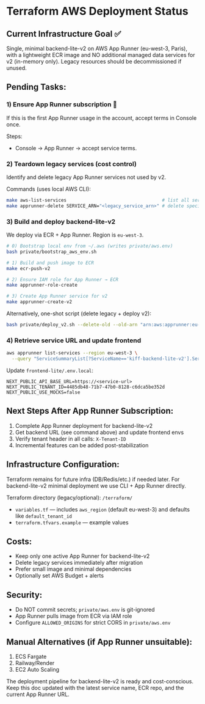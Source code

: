 # Terraform AWS Deployment Status

## Current Infrastructure Goal ✅

Single, minimal backend-lite-v2 on AWS App Runner (eu-west-3, Paris), with a lightweight ECR image and NO additional managed data services for v2 (in-memory only). Legacy resources should be decommissioned if unused.

## Pending Tasks:

### 1) Ensure App Runner subscription 🔄
If this is the first App Runner usage in the account, accept terms in Console once.

Steps:
- Console → App Runner → accept service terms.

### 2) Teardown legacy services (cost control)
Identify and delete legacy App Runner services not used by v2.

Commands (uses local AWS CLI):
```bash
make aws-list-services                                   # list all services in eu-west-3
make apprunner-delete SERVICE_ARN="<legacy_service_arn>" # delete specific legacy service
```

### 3) Build and deploy backend-lite-v2
We deploy via ECR + App Runner. Region is `eu-west-3`.

```bash
# 0) Bootstrap local env from ~/.aws (writes private/aws.env)
bash private/bootstrap_aws_env.sh

# 1) Build and push image to ECR
make ecr-push-v2

# 2) Ensure IAM role for App Runner → ECR
make apprunner-role-create

# 3) Create App Runner service for v2
make apprunner-create-v2
```

Alternatively, one-shot script (delete legacy + deploy v2):
```bash
bash private/deploy_v2.sh --delete-old --old-arn "arn:aws:apprunner:eu-west-3:ACCOUNT_ID:service/NAME/ID"
```

### 4) Retrieve service URL and update frontend
```bash
aws apprunner list-services --region eu-west-3 \
  --query "ServiceSummaryList[?ServiceName=='kiff-backend-lite-v2'].ServiceUrl" --output text
```
Update `frontend-lite/.env.local`:
```
NEXT_PUBLIC_API_BASE_URL=https://<service-url>
NEXT_PUBLIC_TENANT_ID=4485db48-71b7-47b0-8128-c6dca5be352d
NEXT_PUBLIC_USE_MOCKS=false
```

## Next Steps After App Runner Subscription:

1. Complete App Runner deployment for backend-lite-v2
2. Get backend URL (see command above) and update frontend envs
3. Verify tenant header in all calls: `X-Tenant-ID`
4. Incremental features can be added post-stabilization

## Infrastructure Configuration:

Terraform remains for future infra (DB/Redis/etc.) if needed later. For backend-lite-v2 minimal deployment we use CLI + App Runner directly.

Terraform directory (legacy/optional): `/terraform/`
- `variables.tf` — includes `aws_region` (default eu-west-3) and defaults like `default_tenant_id`
- `terraform.tfvars.example` — example values

## Costs:
- Keep only one active App Runner for backend-lite-v2
- Delete legacy services immediately after migration
- Prefer small image and minimal dependencies
- Optionally set AWS Budget + alerts

## Security:
- Do NOT commit secrets; `private/aws.env` is git-ignored
- App Runner pulls image from ECR via IAM role
- Configure `ALLOWED_ORIGINS` for strict CORS in `private/aws.env`

## Manual Alternatives (if App Runner unsuitable):
1) ECS Fargate
2) Railway/Render
3) EC2 Auto Scaling

The deployment pipeline for backend-lite-v2 is ready and cost-conscious. Keep this doc updated with the latest service name, ECR repo, and the current App Runner URL.